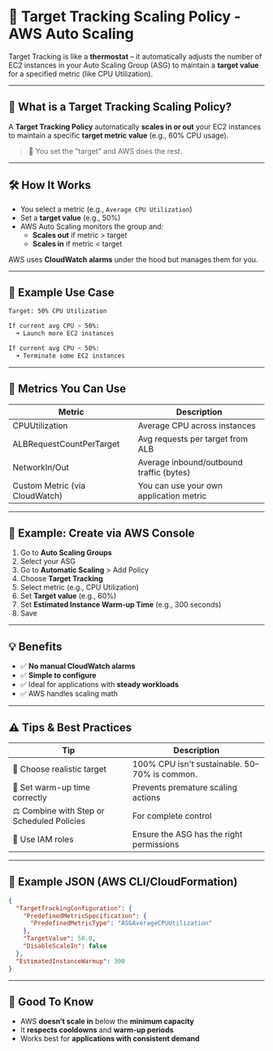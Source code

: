 # 🎯 Target Tracking Scaling Policy - AWS Auto Scaling

Target Tracking is like a **thermostat** – it automatically adjusts the number of EC2 instances in your Auto Scaling Group (ASG) to maintain a **target value** for a specified metric (like CPU Utilization).

---

## 📌 What is a Target Tracking Scaling Policy?

A **Target Tracking Policy** automatically **scales in or out** your EC2 instances to maintain a specific **target metric value** (e.g., 60% CPU usage).

> 🧠 You set the "target" and AWS does the rest.

---

## 🛠 How It Works

- You select a metric (e.g., `Average CPU Utilization`)
- Set a **target value** (e.g., 50%)
- AWS Auto Scaling monitors the group and:
  - **Scales out** if metric > target
  - **Scales in** if metric < target

AWS uses **CloudWatch alarms** under the hood but manages them for you.

---

## 🔧 Example Use Case

```bash
Target: 50% CPU Utilization

If current avg CPU > 50%:
  ➜ Launch more EC2 instances

If current avg CPU < 50%:
  ➜ Terminate some EC2 instances
```

---

## 🧱 Metrics You Can Use

| Metric                       | Description                                |
|-----------------------------|--------------------------------------------|
| CPUUtilization              | Average CPU across instances               |
| ALBRequestCountPerTarget    | Avg requests per target from ALB           |
| NetworkIn/Out               | Average inbound/outbound traffic (bytes)   |
| Custom Metric (via CloudWatch) | You can use your own application metric |

---

## 🧪 Example: Create via AWS Console

1. Go to **Auto Scaling Groups**
2. Select your ASG
3. Go to **Automatic Scaling** > Add Policy
4. Choose **Target Tracking**
5. Select metric (e.g., CPU Utilization)
6. Set **Target value** (e.g., 60%)
7. Set **Estimated Instance Warm-up Time** (e.g., 300 seconds)
8. Save

---

## 💡 Benefits

- ✅ **No manual CloudWatch alarms**
- ✅ **Simple to configure**
- ✅ Ideal for applications with **steady workloads**
- ✅ AWS handles scaling math

---

## ⚠️ Tips & Best Practices

| Tip | Description |
|-----|-------------|
| 🎯 Choose realistic target | 100% CPU isn't sustainable. 50–70% is common. |
| 🧊 Set warm-up time correctly | Prevents premature scaling actions |
| ⚖️ Combine with Step or Scheduled Policies | For complete control |
| 🔐 Use IAM roles | Ensure the ASG has the right permissions |

---

## 🧰 Example JSON (AWS CLI/CloudFormation)

```json
{
  "TargetTrackingConfiguration": {
    "PredefinedMetricSpecification": {
      "PredefinedMetricType": "ASGAverageCPUUtilization"
    },
    "TargetValue": 50.0,
    "DisableScaleIn": false
  },
  "EstimatedInstanceWarmup": 300
}
```

---

## 🧠 Good To Know

- AWS **doesn’t scale in** below the **minimum capacity**
- It **respects cooldowns** and **warm-up periods**
- Works best for **applications with consistent demand**

